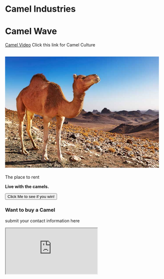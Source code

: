 <!DOCTYPE html>
<html>
<head>
<h1> Camel Industries </h1>
</head>
 
 <body>

<h1>Camel Wave</h1>
<p><a href="https://www.youtube.com/watch?v=6ll4-OiLn4E">Camel Video</a> Click this link for Camel Culture</p>
<h2> <img src="One.jpg" alt="Camel"></h2>
 <p>The place to rent</p>
<p><strong>Live with the camels.</strong></p></body>
<script>
function myFunction() {
  document.getElementById("demo").style.fontSize = "25px"; 
  document.getElementById("demo").style.color = "red";
  document.getElementById("demo").style.backgroundColor = "yellow";        
}
</script>

<button type="button" onclick="myFunction()">Click Me to see if you win!</button><h3> Want to buy a Camel </h3>
<p>submit your contact information here</p>
<iframe src="https://www.cnn.com/2018/03/14/vr/camel-trek-empty-quarter-vr/index.html"></iframe>
 

